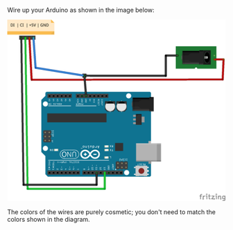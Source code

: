 Wire up your Arduino as shown in the image below:

![Fritzing diagram](project/led-strip-fritzing.png)

The colors of the wires are purely cosmetic; you don't need to match the colors shown in the diagram.